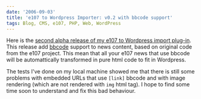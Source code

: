 ```yaml
---
date: '2006-09-03'
title: 'e107 to Wordpress Importer: v0.2 with bbcode support'
tags: Blog, CMS, e107, PHP, Web, WordPress
---
```


Here is the [second alpha release of my e107 to Wordpress import plug-in](https://wordpress.org/extend/plugins/e107-importer/). This release add [bbcode](https://en.wikipedia.org/wiki/BBCode) support to news content, based on original code from the e107 project. This mean that all your e107 news that use bbcode will be automattically transformed in pure html code to fit in Wordpress.

The tests I've done on my local machine showed me that there is still some problems with embedded URLs that use `[link]` bbcode and with image rendering (which are not rendered with `img` html tag). I hope to find some time soon to understand and fix this bad behaviour.
